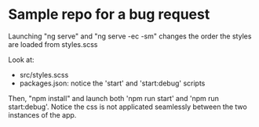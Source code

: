 # Sample repo for a bug request

Launching "ng serve" and "ng serve -ec -sm" changes the order the styles are loaded from styles.scss

Look at:
 - src/styles.scss
 - packages.json: notice the 'start' and 'start:debug' scripts

Then, "npm install" and launch both 'npm run start' and 'npm run start:debug'. Notice the css is not applicated seamlessly between the two instances of the app.
